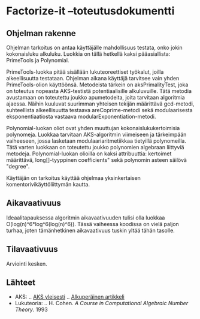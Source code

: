 # Factorize-it –toteutusdokumentti

## Ohjelman rakenne

Ohjelman tarkoitus on antaa käyttäjälle mahdollisuus testata, onko jokin kokonaisluku alkuluku. Luokkia on tällä hetkellä kaksi pääasiallista: PrimeTools ja Polynomial.

PrimeTools-luokka pitää sisällään lukuteoreettiset työkalut, joilla alkeellisuutta testataan. Ohjelman aikana käyttäjä tarvitsee vain yhden PrimeTools-olion käyttöönsä. Metodeista tärkein on aksPrimalityTest, joka on toteutus nopeasta AKS-testistä potentiaalisille alkuluvuille. Tätä metodia avustamaan on toteutettu joukko apumetodeita, joita tarvitaan algoritmia ajaessa. Näihin kuuluvat suurimman yhteisen tekijän määrittävä gcd-metodi, suhteellista alkeellisuutta testaava areCoprime-metodi sekä modulaarisesta eksponentiaatiosta vastaava modularExponentiation-metodi.

Polynomial-luokan oliot ovat yhden muuttujan kokonaislukukertoimisia polynomeja. Luokkaa tarvitaan AKS-algoritmin viimeiseen ja tärkeimpään vaiheeseen, jossa lasketaan modulaariaritmetiikkaa tietyillä polynomeilla. Tätä varten luokkaan on toteutettu joukko polynomien algebraan liittyviä metodeja. Polynomial-luokan olioilla on kaksi attribuuttia: kertoimet määrittävä, long[]-tyyppinen coefficients" sekä polynomin asteen säilövä "degree".

Käyttäjän on tarkoitus käyttää ohjelmaa yksinkertaisen komentorivikäyttöliittymän kautta.

## Aikavaativuus

Ideaalitapauksessa algoritmin aikavaativuuden tulisi olla luokkaa O(log(n)^6*log^6(log(n)^6)). Tässä vaiheessa koodissa on vielä paljon turhaa, joten tämänhetkinen aikavaativuus tuskin yltää tähän tasolle.


## Tilavaativuus

Arviointi kesken.



## Lähteet

* AKS:
	.. [AKS yleisesti](https://en.wikipedia.org/wiki/AKS_primality_test)
	.. [Alkuperäinen artikkeli](http://annals.math.princeton.edu/2004/160-2/p12)
* Lukuteoria:
	.. H. Cohen. _A Course in Computational Algebraic Number Theory_. 1993
